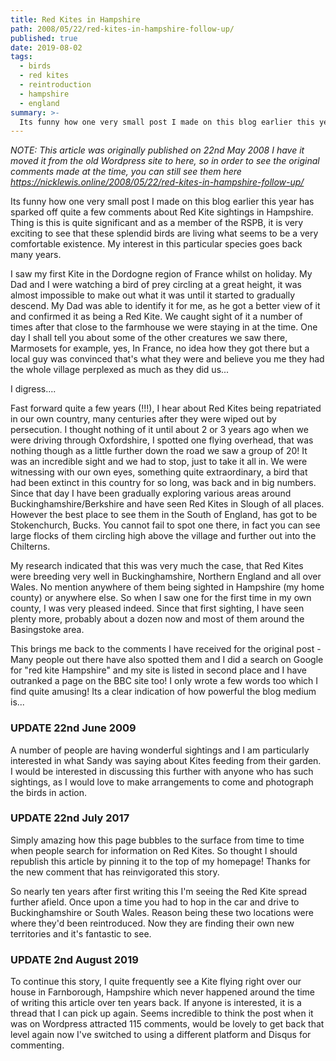 ```yaml
---
title: Red Kites in Hampshire
path: 2008/05/22/red-kites-in-hampshire-follow-up/
published: true
date: 2019-08-02
tags:
  - birds
  - red kites
  - reintroduction
  - hampshire
  - england
summary: >-
  Its funny how one very small post I made on this blog earlier this year has sparked off quite a few comments about Red Kite
---
```


_NOTE: This article was originally published on 22nd May 2008 I have it moved it from the old Wordpress site to here, so in order to see the original comments made at the time, you can still see them here https://nicklewis.online/2008/05/22/red-kites-in-hampshire-follow-up/_

Its funny how one very small post I made on this blog earlier this year has sparked off quite a few comments about Red Kite sightings in Hampshire. Thing is this is quite significant and as a member of the RSPB, it is very exciting to see that these splendid birds are living what seems to be a very comfortable existence.
My interest in this particular species goes back many years.

I saw my first Kite in the Dordogne region of France whilst on holiday. My Dad and I were watching a bird of prey circling at a great height, it was almost impossible to make out what it was until it started to gradually descend. My Dad was able to identify it for me, as he got a better view of it and confirmed it as being a Red Kite. We caught sight of it a number of times after that close to the farmhouse we were staying in at the time. One day I shall tell you about some of the other creatures we saw there, Marmosets for example, yes, In France, no idea how they got there but a local guy was convinced that's what they were and believe you me they had the whole village perplexed as much as they did us...

I digress....

Fast forward quite a few years (!!!), I hear about Red Kites being repatriated in our own country, many centuries after they were wiped out by persecution. I thought nothing of it until about 2 or 3 years ago when we were driving through Oxfordshire, I spotted one flying overhead, that was nothing though as a little further down the road we saw a group of 20! It was an incredible sight and we had to stop, just to take it all in. We were witnessing with our own eyes, something quite extraordinary, a bird that had been extinct in this country for so long, was back and in big numbers.
Since that day I have been gradually exploring various areas around Buckinghamshire/Berkshire and have seen Red Kites in Slough of all places. However the best place to see them in the South of England, has got to be Stokenchurch, Bucks. You cannot fail to spot one there, in fact you can see large flocks of them circling high above the village and further out into the Chilterns.

My research indicated that this was very much the case, that Red Kites were breeding very well in Buckinghamshire, Northern England and all over Wales. No mention anywhere of them being sighted in Hampshire (my home county) or anywhere else. So when I saw one for the first time in my own county, I was very pleased indeed. Since that first sighting, I have seen plenty more, probably about a dozen now and most of them around the Basingstoke area.

This brings me back to the comments I have received for the original post - Many people out there have also spotted them and I did a search on Google for "red kite Hampshire" and my site is listed in second place and I have outranked a page on the BBC site too! I only wrote a few words too which I find quite amusing! Its a clear indication of how powerful the blog medium is...

### UPDATE 22nd June 2009

A number of people are having wonderful sightings and I am particularly interested in what Sandy was saying about Kites feeding from their garden. I would be interested in discussing this further with anyone who has such sightings, as I would love to make arrangements to come and photograph the birds in action.

### UPDATE 22nd July 2017

Simply amazing how this page bubbles to the surface from time to time when people search for information on Red Kites. So thought I should republish this article by pinning it to the top of my homepage! Thanks for the new comment that has reinvigorated this story.

So nearly ten years after first writing this I'm seeing the Red Kite spread further afield. Once upon a time you had to hop in the car and drive to Buckinghamshire or South Wales. Reason being these two locations were where they'd been reintroduced. Now they are finding their own new territories and it's fantastic to see.

### UPDATE 2nd August 2019

To continue this story, I quite frequently see a Kite flying right over our house in Farnborough, Hampshire which never happened around the time of writing this article over ten years back. If anyone is interested, it is a thread that I can pick up again. Seems incredible to think the post when it was on Wordpress attracted 115 comments, would be lovely to get back that level again now I've switched to using a different platform and Disqus for commenting.